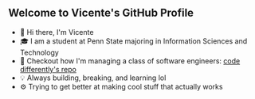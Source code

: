 ## Welcome to Vicente's GitHub Profile

- 👋 Hi there, I'm Vicente
- 🎓 I am a student at Penn State majoring in Information Sciences and Technology  
- 🎯 Checkout how I'm managing a class of software engineers: [code differently's repo](https://github.com/code-differently/code-differently-25-q1/pulls?q=is%3Apr+is%3Aopen+reviewed-by%3AVicenteVigueras)  
- 💡 Always building, breaking, and learning lol  
- ⚙️ Trying to get better at making cool stuff that actually works
